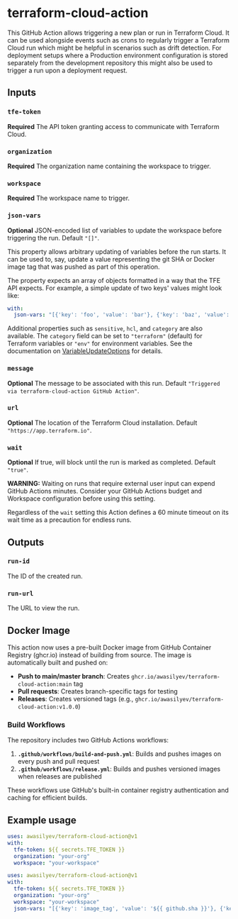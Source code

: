 # terraform-cloud-action

This GitHub Action allows triggering a new plan or run in Terraform Cloud. It can be used alongside events such as crons to regularly trigger a Terraform Cloud run which might be helpful in scenarios such as drift detection. For deployment setups where a Production environment configuration is stored separately from the development repository this might also be used to trigger a run upon a deployment request.

## Inputs

### `tfe-token`

**Required** The API token granting access to communicate with Terraform Cloud.

### `organization`

**Required** The organization name containing the workspace to trigger.

### `workspace`

**Required** The workspace name to trigger.

### `json-vars`

**Optional** JSON-encoded list of variables to update the workspace before triggering the run. Default `"[]"`.

This property allows arbitrary updating of variables before the run starts. It can be used to, say, update a value representing the git SHA or Docker image tag that was pushed as part of this operation.

The property expects an array of objects formatted in a way that the TFE API expects. For example, a simple update of two keys' values might look like:

```yml
with:
  json-vars: "[{'key': 'foo', 'value': 'bar'}, {'key': 'baz', 'value': 'guz'}]"
```

Additional properties such as `sensitive`, `hcl`, and `category` are also available. The `category` field can be set to `"terraform"` (default) for Terraform variables or `"env"` for environment variables. See the documentation on [VariableUpdateOptions](https://pkg.go.dev/github.com/hashicorp/go-tfe#VariableUpdateOptions) for details.



### `message`

**Optional** The message to be associated with this run. Default `"Triggered via terraform-cloud-action GitHub Action"`.

### `url`

**Optional** The location of the Terraform Cloud installation. Default `"https://app.terraform.io"`.

### `wait`

**Optional** If true, will block until the run is marked as completed. Default `"true"`.

**WARNING:** Waiting on runs that require external user input can expend GitHub Actions minutes. Consider your GitHub Actions budget and Workspace configuration before using this setting.

Regardless of the `wait` setting this Action defines a 60 minute timeout on its wait time as a precaution for endless runs.

## Outputs

### `run-id`

The ID of the created run.

### `run-url`

The URL to view the run.

## Docker Image

This action now uses a pre-built Docker image from GitHub Container Registry (ghcr.io) instead of building from source. The image is automatically built and pushed on:

- **Push to main/master branch**: Creates `ghcr.io/awasilyev/terraform-cloud-action:main` tag
- **Pull requests**: Creates branch-specific tags for testing
- **Releases**: Creates versioned tags (e.g., `ghcr.io/awasilyev/terraform-cloud-action:v1.0.0`)

### Build Workflows

The repository includes two GitHub Actions workflows:

1. **`.github/workflows/build-and-push.yml`**: Builds and pushes images on every push and pull request
2. **`.github/workflows/release.yml`**: Builds and pushes versioned images when releases are published

These workflows use GitHub's built-in container registry authentication and caching for efficient builds.

## Example usage

```yml
uses: awasilyev/terraform-cloud-action@v1
with:
  tfe-token: ${{ secrets.TFE_TOKEN }}
  organization: "your-org"
  workspace: "your-workspace"
```

```yml
uses: awasilyev/terraform-cloud-action@v1
with:
  tfe-token: ${{ secrets.TFE_TOKEN }}
  organization: "your-org"
  workspace: "your-workspace"
  json-vars: "[{'key': 'image_tag', 'value': '${{ github.sha }}'}, {'key': 'AWS_ACCESS_KEY_ID', 'value': '${{ secrets.AWS_ACCESS_KEY_ID }}', 'category': 'env'}, {'key': 'TF_LOG', 'value': 'INFO', 'category': 'env'}]"
```
